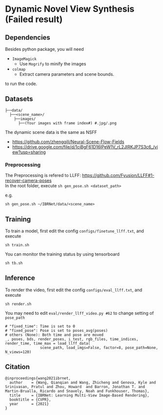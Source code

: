# Dynamic Novel View Synthesis (Failed result)

## Dependencies

Besides python package, you will need

- `ImageMagick`
  - Use `Mogrify` to minify the images
- `colmap`
  - Extract camera parameters and scene bounds.

to run the code.

## Datasets
```
├──data/
  ├──<scene_name>/
    ├──images/
      ├──(Your images with frame index#) #.jpg/.png
```
The dynamic scene data is the same as NSFF
- https://github.com/zhengqili/Neural-Scene-Flow-Fields
- https://drive.google.com/file/d/1cjBgF61D16IPeW1V_rL2JIRKJP7S3c6_/view?usp=sharing

### Preprocessing
The Preprocessing is refered to LLFF: https://github.com/Fyusion/LLFF#1-recover-camera-poses \
In the root folder, execute `sh gen_pose.sh <dataset_path>` 

e.g.
```
sh gen_pose.sh ~/IBRNet/data/<scene_name>
```

## Training
To train a model, first edit the config `configs/finetune_llff.txt`, and execute
```
sh train.sh
```

You can monitor the training status by using tensorboard
```
sh tb.sh
```

## Inference
To render the video, first edit the config `configs/eval_llff.txt`, and execute
```
sh render.sh
```

You may need to edit `eval/render_llff_video.py #62` to change setting of `pose_path`
```
# "fixed_time": Time is set to 0 
# "fixed_pose": Pose is set to poses_avg(poses)
# others (None): Both time and pose are moved
_, poses, bds, render_poses, i_test, rgb_files, time_indices, render_time, time_max = load_llff_data(
                scene_path, load_imgs=False, factor=8, pose_path=None, N_views=120)
```


## Citation
```
@inproceedings{wang2021ibrnet,
  author    = {Wang, Qianqian and Wang, Zhicheng and Genova, Kyle and Srinivasan, Pratul and Zhou, Howard  and Barron, Jonathan T. and Martin-Brualla, Ricardo and Snavely, Noah and Funkhouser, Thomas},
  title     = {IBRNet: Learning Multi-View Image-Based Rendering},
  booktitle = {CVPR},
  year      = {2021}
}

```
